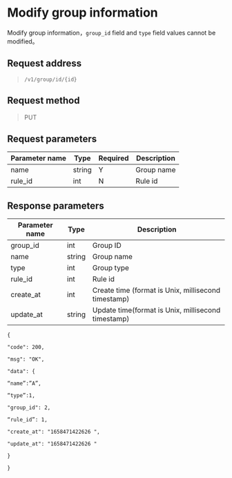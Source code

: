# Modify group information

Modify group information，`group_id` field and `type` field values cannot be modified。


## Request address

> `/v1/group/id/{id}`

## Request method

> PUT

## Request parameters

| Parameter name | Type   | Required | Description |
| -------------- | ------ | -------- | ----------- |
| name           | string | Y        | Group name  |
| rule_id        | int    | N        | Rule id     |

## Response parameters

| Parameter name | Type   | Description                                         |
| -------------- | ------ | --------------------------------------------------- |
| group_id       | int    | Group ID                                            |
| name           | string | Group name                                          |
| type           | int    | Group type                                          |
| rule_id        | int    | Rule id                                             |
| create_at      | int    | Create time (format is Unix, millisecond timestamp) |
| update_at      | string | Update time(format is Unix, millisecond timestamp)  |

```
{

"code": 200,

"msg": "OK",

"data": {

“name”:”A”,

“type”:1,

"group_id": 2,

“rule_id”: 1,

"create_at": "1658471422626 ",

"update_at": "1658471422626 "

}

}
```

